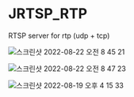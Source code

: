 # JRTSP_RTP
RTSP server for rtp (udp + tcp)
  
![스크린샷 2022-08-22 오전 8 45 21](https://user-images.githubusercontent.com/37236920/185815972-4e8e357f-26be-4dc9-bf2e-4e0b885ef93d.png)
  
![스크린샷 2022-08-22 오전 8 47 23](https://user-images.githubusercontent.com/37236920/185816025-11efc4b1-b39f-4d56-bf07-b78dfe15db46.png)
  
![스크린샷 2022-08-19 오후 4 15 33](https://user-images.githubusercontent.com/37236920/185564631-15f15ef7-3065-48b4-bf2f-ca76d804c79c.png)
  
